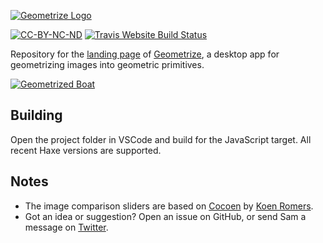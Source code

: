 [![Geometrize Logo](https://github.com/Tw1ddle/geometrize-website/blob/master/screenshots/logo.png?raw=true "Geometrize website logo")](https://www.geometrize.co.uk/)

[![CC-BY-NC-ND](https://licensebuttons.net/l/by-nc-nd/4.0/80x15.png)](https://creativecommons.org/licenses/by-nc-nd/4.0/)
[![Travis Website Build Status](https://img.shields.io/travis/Tw1ddle/geometrize-website.svg?style=flat-square)](https://travis-ci.org/Tw1ddle/geometrize-website)

Repository for the [landing page](https://www.geometrize.co.uk/) of [Geometrize](https://github.com/Tw1ddle/geometrize), a desktop app for geometrizing images into geometric primitives.

[![Geometrized Boat](https://github.com/Tw1ddle/geometrize-website/blob/master/screenshots/boat.png?raw=true "Geometrized Boat, 400 Rotated Ellipses")](https://www.geometrize.co.uk/)

## Building

Open the project folder in VSCode and build for the JavaScript target. All recent Haxe versions are supported.

## Notes
 * The image comparison sliders are based on [Cocoen](https://github.com/koenoe/cocoen) by [Koen Romers](https://github.com/koenoe).
 * Got an idea or suggestion? Open an issue on GitHub, or send Sam a message on [Twitter](https://twitter.com/Sam_Twidale).